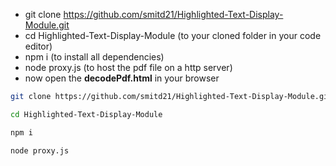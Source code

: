 - git clone https://github.com/smitd21/Highlighted-Text-Display-Module.git
- cd Highlighted-Text-Display-Module  (to your cloned folder in your code editor)
- npm i                               (to install all dependencies)
- node proxy.js                       (to host the pdf file on a http server)  
- now open the **decodePdf.html** in your browser



```sh
git clone https://github.com/smitd21/Highlighted-Text-Display-Module.git
```

```sh
cd Highlighted-Text-Display-Module
```

```sh
npm i
```    

```sh
node proxy.js
```
